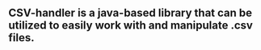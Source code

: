 ## CSV-handler is a java-based library that can be utilized to easily work with and manipulate .csv files.
